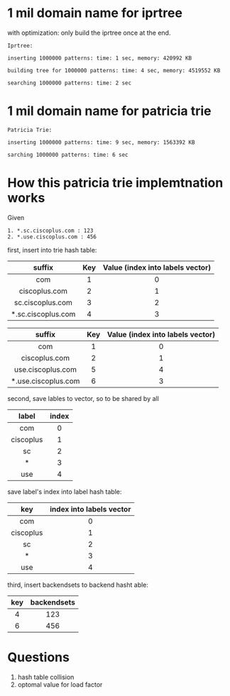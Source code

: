# 1 mil domain name for iprtree
with optimization: only build the iprtree once at the end.
```
Iprtree:

inserting 1000000 patterns: time: 1 sec, memory: 420992 KB

building tree for 1000000 patterns: time: 4 sec, memory: 4519552 KB

searching 1000000 patterns: time: 2 sec

```

# 1 mil domain name for patricia trie
```
Patricia Trie:

inserting 1000000 patterns: time: 9 sec, memory: 1563392 KB

sarching 1000000 patterns: time: 6 sec
```


# How this patricia trie implemtnation works


Given
```
1. *.sc.ciscoplus.com : 123
2. *.use.ciscoplus.com : 456
```

first, insert into trie hash table:

|suffix              |    Key   |  Value (index into labels vector) |
|:------------------:|:--------:|:------:|
| com                |    1     |   0    |
| ciscoplus.com      |    2     |   1    |
| sc.ciscoplus.com   |    3     |   2    |
| *.sc.ciscoplus.com |    4     |   3    |


|suffix              |    Key   |  Value (index into labels vector) |
|:------------------:|:--------:|:------:|
|com                 |    1     |   0    |
|ciscoplus.com       |    2     |   1    |
|use.ciscoplus.com   |    5     |   4    |
|*.use.ciscoplus.com |    6     |   3    |


second, save lables to vector, so to be shared by all

|label     |  index |
|:--------:|:------:|
|com       |   0    |
|ciscoplus |   1    |
|sc        |   2    |
|*         |   3    |
|use       |   4    |


save label's index into label hash table:

|key         |  index into labels vector |
|:----------:|:-------------------------:|
|com         |      0                    |
|ciscoplus   |      1                    |
|sc          |      2                    |
|*           |      3                    |
|use         |      4                    |


third, insert backendsets to backend hasht able:

|key    |  backendsets |
|:-----:|:------------:|
|4      |   123        |
|6      |   456        |


# Questions
1. hash table collision
2. optomal value for load factor
